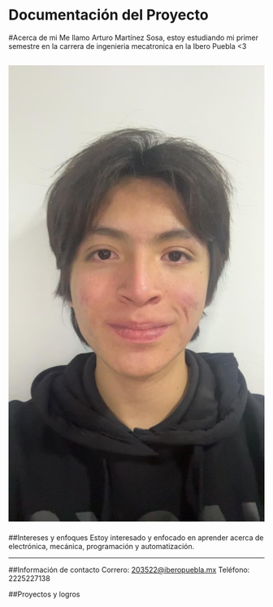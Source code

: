 # Documentación del Proyecto


#Acerca de mi 
Me llamo Arturo Martínez Sosa, estoy estudiando mi primer semestre en la carrera de ingenieria mecatronica en la Ibero Puebla <3

![Mifoto](recursos/imgs/e0102d36-a17b-4e09-b34b-cdabb99c347d.jpg) 
 ---
##Intereses y enfoques 
Estoy interesado y enfocado en aprender acerca de electrónica, mecánica, programación y automatización.


---
##Información de contacto 
Correro: 203522@iberopuebla.mx
Teléfono: 2225227138

##Proyectos y logros



